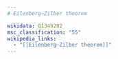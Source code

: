 ```yaml
---
# Eilenberg–Zilber theorem

wikidata: Q1349282
msc_classification: "55"
wikipedia_links:
  - "[[Eilenberg–Zilber theorem]]"
---
```

